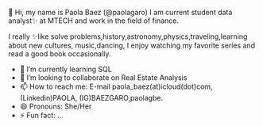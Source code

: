  👋 Hi, my name is Paola Baez (@paolagaro) I am current student data analyst✨ at MTECH and work in the field of finance.
 
 I really ✨like solve problems,history,astronomy,physics,traveling,learning about new cultures,
 music,dancing, I enjoy watching my favorite series and read a good book occasionally.

- 🌱 I’m currently learning SQL
- 💞️ I’m looking to collaborate on Real Estate Analysis
- 📫 How to reach me: E-mail paola_baez(at)icloud(dot)com, (Linkedin)PAOLA, (IG)BAEZGARO,paolagbe.
- 😄 Pronouns: She/Her
- ⚡ Fun fact: ...

